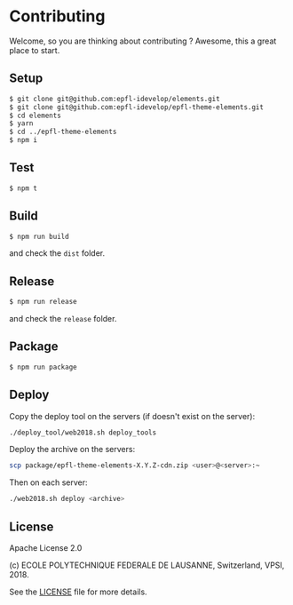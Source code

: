 Contributing
============

Welcome, so you are thinking about contributing ?
Awesome, this a great place to start.

Setup
-----

```bash
$ git clone git@github.com:epfl-idevelop/elements.git
$ git clone git@github.com:epfl-idevelop/epfl-theme-elements.git
$ cd elements
$ yarn
$ cd ../epfl-theme-elements
$ npm i
```

Test
----

```bash
$ npm t
```

Build
-----

```bash
$ npm run build
```

and check the `dist` folder.

Release
-------

```bash
$ npm run release
```

and check the `release` folder.

Package
-------

```bash
$ npm run package
```

Deploy
------

Copy the deploy tool on the servers (if doesn't exist on the server):
```bash
./deploy_tool/web2018.sh deploy_tools
```

Deploy the archive on the servers:
```bash
scp package/epfl-theme-elements-X.Y.Z-cdn.zip <user>@<server>:~
```

Then on each server:
```bash
./web2018.sh deploy <archive>
```


License
-------

Apache License 2.0

(c) ECOLE POLYTECHNIQUE FEDERALE DE LAUSANNE, Switzerland, VPSI, 2018.

See the [LICENSE](LICENSE) file for more details.
